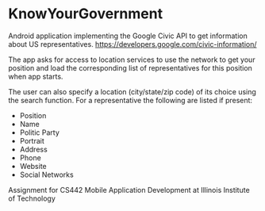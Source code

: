 # KnowYourGovernment

Android application implementing the Google Civic API to get information about US representatives.
https://developers.google.com/civic-information/

The app asks for access to location services to use the network to get your position and load the corresponding list of representatives for this position when app starts.

The user can also specify a location (city/state/zip code) of its choice using the search function.
For a representative the following are listed if present:
-  Position
-  Name
-  Politic Party
-  Portrait
-  Address
-  Phone
-  Website
-  Social Networks
  
Assignment for CS442 Mobile Application Development at Illinois Institute of Technology

